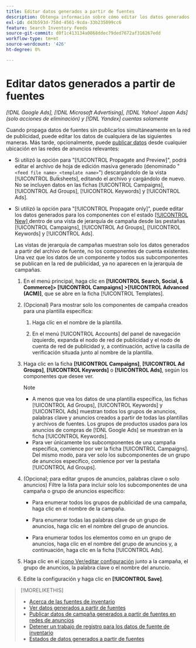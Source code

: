 ```yaml
---
title: Editar datos generados a partir de fuentes
description: Obtenga información sobre cómo editar los datos generados a partir de las fuentes de datos de inventario.
exl-id: d43b593d-758d-4561-9cda-33b235099cc6
feature: Search Inventory Feeds
source-git-commit: d0f1c413134a0868ddec79ded7672af316267edd
workflow-type: tm+mt
source-wordcount: '426'
ht-degree: 0%

---
```


# Editar datos generados a partir de fuentes

*[!DNL Google Ads], [!DNL Microsoft Advertising], [!DNL Yahoo! Japan Ads] (solo acciones de eliminación) y [!DNL Yandex] cuentas solamente*

Cuando propaga datos de fuentes sin publicarlos simultáneamente en la red de publicidad, puede editar los datos de cualquiera de las siguientes maneras. Más tarde, opcionalmente, puede [publicar datos](propagated-data-post.md) desde cualquier ubicación en las redes de anuncios relevantes:

* Si utilizó la opción para &quot;[!UICONTROL Propagate and Preview]&quot;, podrá editar el archivo de hoja de edición masiva generado (denominado &quot;`<feed file name>_<template name>`&quot;) descargándolo de la vista [!UICONTROL Bulksheets], editando el archivo y cargándolo de nuevo. No se incluyen datos en las fichas [!UICONTROL Campaigns], [!UICONTROL Ad Groups], [!UICONTROL Keywords] y [!UICONTROL Ads].

* Si utilizó la opción para &quot;[!UICONTROL Propagate only]&quot;, puede editar los datos generados para los componentes con el estado [[!UICONTROL New] ](propagated-data-status.md) dentro de una vista de jerarquía de campaña desde las pestañas [!UICONTROL Campaigns], [!UICONTROL Ad Groups], [!UICONTROL Keywords] y [!UICONTROL Ads].

  Las vistas de jerarquía de campañas muestran solo los datos generados a partir del archivo de fuente, no los componentes de cuenta existentes. Una vez que los datos de un componente y todos sus subcomponentes se publican en la red de publicidad, ya no aparecen en la jerarquía de campañas.

   1. En el menú principal, haga clic en **[!UICONTROL Search, Social, & Commerce]> [!UICONTROL Campaigns] >[!UICONTROL Advanced (ACM)]**, que se abre en la ficha [!UICONTROL Templates].

   1. (Opcional) Para mostrar solo los componentes de campaña creados para una plantilla específica:

      1. Haga clic en el nombre de la plantilla.

      1. En el menú [!UICONTROL Accounts] del panel de navegación izquierdo, expanda el nodo de red de publicidad y el nodo de cuenta de red de publicidad y, a continuación, active la casilla de verificación situada junto al nombre de la plantilla.

   1. Haga clic en la ficha **[!UICONTROL Campaigns]**, **[!UICONTROL Ad Groups]**, **[!UICONTROL Keywords]** o **[!UICONTROL Ads]**, según los componentes que desee ver.

      >[!NOTE]
      >
      >* A menos que vea los datos de una plantilla específica, las fichas [!UICONTROL Ad Groups], [!UICONTROL Keywords] y [!UICONTROL Ads] muestran todos los grupos de anuncios, palabras clave y anuncios creados a partir de todas las plantillas y archivos de fuentes. Los grupos de productos usados para los anuncios de compras de [!DNL Google Ads] se muestran en la ficha [!UICONTROL Keywords].
      >* Para ver únicamente los subcomponentes de una campaña específica, comience por ver la ficha [!UICONTROL Campaigns]. Del mismo modo, para ver solo los subcomponentes de un grupo de anuncios específico, comience por ver la pestaña [!UICONTROL Ad Groups].

   1. (Opcional; para editar grupos de anuncios, palabras clave o solo anuncios) Filtre la lista para incluir solo los subcomponentes de una campaña o grupo de anuncios específico:

      * Para enumerar todos los grupos de publicidad de una campaña, haga clic en el nombre de la campaña.

      * Para enumerar todas las palabras clave de un grupo de anuncios, haga clic en el nombre del grupo de anuncios.

      * Para enumerar todos los elementos como en un grupo de anuncios, haga clic en el nombre del grupo de anuncios y, a continuación, haga clic en la ficha [!UICONTROL Ads].

   1. Haga clic en el [icono Ver/editar configuración](/help/search-social-commerce/assets/settings.png "Icono de ver/editar configuración") junto a la campaña, el grupo de anuncios, la palabra clave o el nombre del anuncio.

   1. Edite la configuración y haga clic en **[!UICONTROL Save]**.

>[!MORELIKETHIS]
>
>* [Acerca de las fuentes de inventario](inventory-feeds-about.md)
>* [Ver datos generados a partir de fuentes](propagated-data-view.md)
>* [Publicar datos de campaña generados a partir de fuentes en redes de anuncios](propagated-data-post.md)
>* [Detener un trabajo de registro para los datos de fuente de inventario](stop-job.md)
>* [Estados de datos generados a partir de fuentes](propagated-data-status.md)
